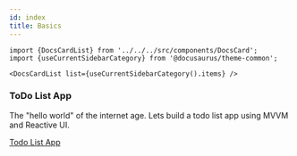 ```yaml
---
id: index
title: Basics
---
```


```mdx-code-block
import {DocsCardList} from '../../../src/components/DocsCard';
import {useCurrentSidebarCategory} from '@docusaurus/theme-common';

<DocsCardList list={useCurrentSidebarCategory().items} />
```

### ToDo List App

The "hello world" of the internet age. Lets build a todo list app using MVVM and Reactive UI. 

[Todo List App](../../tutorials/todo-list-app)